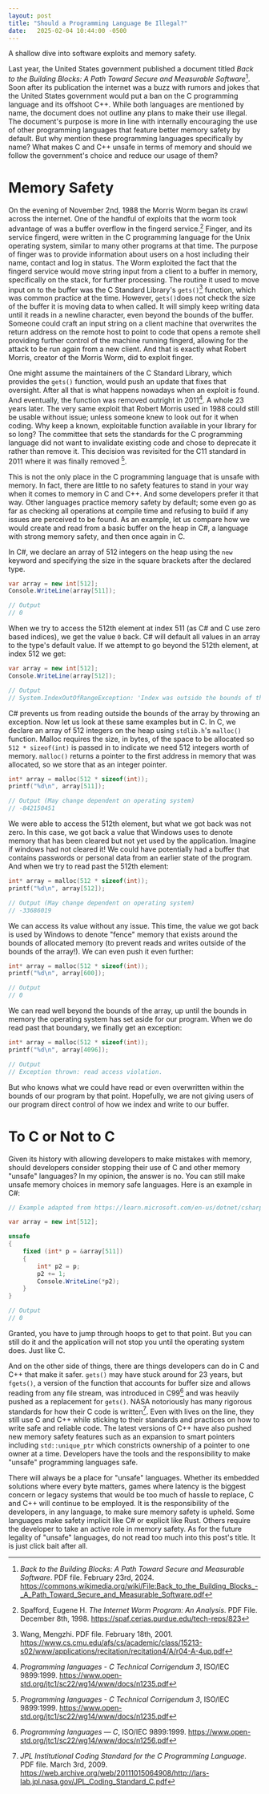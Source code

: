 ```yaml
---
layout: post
title: "Should a Programming Language Be Illegal?"
date:   2025-02-04 10:44:00 -0500
---
```


A shallow dive into software exploits and memory safety.

<!--more-->

Last year, the United States government published a document titled *Back to the Building Blocks: A Path Toward Secure and Measurable Software*[^1]. Soon after its publication the internet was a buzz with rumors and jokes that the United States government would put a ban on the C programming language and its offshoot C++. While both languages are mentioned by name, the document does not outline any plans to make their use illegal. The document's purpose is more in line with internally encouraging the use of other programming languages that feature better memory safety by default. But why mention these programming languages specifically by name? What makes C and C++ unsafe in terms of memory and should we follow the government's choice and reduce our usage of them?

# Memory Safety
On the evening of November 2nd, 1988 the Morris Worm began its crawl across the internet. One of the handful of exploits that the worm took advantage of was a buffer overflow in the fingerd service.[^2] Finger, and its service fingerd, were written in the C programming language for the Unix operating system, similar to many other programs at that time. The purpose of finger was to provide information about users on a host including their name, contact and log in status. The Worm exploited the fact that the fingerd service would move string input from a client to a buffer in memory, specifically on the stack, for further processing. The routine it used to move input on to the buffer was the C Standard Library's `gets()`[^3] function, which was common practice at the time. However, `gets()`does not check the size of the buffer it is moving data to when called. It will simply keep writing data until it reads in a newline character, even beyond the bounds of the buffer. Someone could craft an input string on a client machine that overwrites the return address on the remote host to point to code that opens a remote shell providing further control of the machine running fingerd, allowing for the attack to be run again from a new client. And that is exactly what Robert Morris, creator of the Morris Worm, did to exploit finger.

One might assume the maintainers of the C Standard Library, which provides the `gets()` function, would push an update that fixes that oversight. After all that is what happens nowadays when an exploit is found. And eventually, the function was removed outright in 2011[^4]. A whole 23 years later. The very same exploit that Robert Morris used in 1988 could still be usable without issue; unless someone knew to look out for it when coding. Why keep a known, exploitable function available in your library for so long? The committee that sets the standards for the C programming language did not want to invalidate existing code and chose to deprecate it rather than remove it. This decision was revisited for the C11 standard in 2011 where it was finally removed [^4].

This is not the only place in the C programming language that is unsafe with memory. In fact, there are little to no safety features to stand in your way when it comes to memory in C and C++. And some developers prefer it that way. Other languages practice memory safety by default; some even go as far as checking all operations at compile time and refusing to build if any issues are perceived to be found. As an example, let us compare how we would create and read from a basic buffer on the heap in C#, a language with strong memory safety, and then once again in C.

In C#, we declare an array of 512 integers on the heap using the `new` keyword and specifying the size in the square brackets after the declared type.
```csharp
var array = new int[512];
Console.WriteLine(array[511]);

// Output
// 0
```
When we try to access the 512th element at index 511 (as C# and C use zero based indices), we get the value `0` back. C# will default all values in an array to the type's default value. If we attempt to go beyond the 512th element, at index 512 we get:
```csharp
var array = new int[512];
Console.WriteLine(array[512]);

// Output
// System.IndexOutOfRangeException: 'Index was outside the bounds of the array.'
```
C# prevents us from reading outside the bounds of the array by throwing an exception. Now let us look at these same examples but in C. In C, we declare an array of 512 integers on the heap using `stdlib.h`'s `malloc()` function. Malloc requires the size, in bytes, of the space to be allocated so `512 * sizeof(int)` is passed in to indicate we need 512 integers worth of memory. `malloc()` returns a pointer to the first address in memory that was allocated, so we store that as an integer pointer.
```c
int* array = malloc(512 * sizeof(int));
printf("%d\n", array[511]);

// Output (May change dependent on operating system)
// -842150451
```
We were able to access the 512th element, but what we got back was not zero. In this case, we got back a value that Windows uses to denote memory that has been cleared but not yet used by the application. Imagine if windows had not cleared it! We could have potentially had a buffer that contains passwords or personal data from an earlier state of the program. And when we try to read past the 512th element:
```c
int* array = malloc(512 * sizeof(int));
printf("%d\n", array[512]);

// Output (May change dependent on operating system)
// -33686019
```
We can access its value without any issue. This time, the value we got back is used by Windows to denote "fence" memory that exists around the bounds of allocated memory (to prevent reads and writes outside of the bounds of the array!). We can even push it even further:
```c
int* array = malloc(512 * sizeof(int));
printf("%d\n", array[600]);

// Output
// 0
```
We can read well beyond the bounds of the array, up until the bounds in memory the operating system has set aside for our program. When we do read past that boundary, we finally get an exception:
```c
int* array = malloc(512 * sizeof(int));
printf("%d\n", array[4096]);

// Output
// Exception thrown: read access violation.
```
But who knows what we could have read or even overwritten within the bounds of our program by that point. Hopefully, we are not giving users of our program direct control of how we index and write to our buffer.
# To C or Not to C
Given its history with allowing developers to make mistakes with memory, should developers consider stopping their use of C and other memory "unsafe" languages? In my opinion, the answer is no. You can still make unsafe memory choices in memory safe languages. Here is an example in C#:
```csharp
// Example adapted from https://learn.microsoft.com/en-us/dotnet/csharp/language-reference/unsafe-code

var array = new int[512];

unsafe
{
    fixed (int* p = &array[511])
    {
        int* p2 = p;
        p2 += 1;
        Console.WriteLine(*p2);
    }
}

// Output
// 0
```
Granted, you have to jump through hoops to get to that point. But you can still do it and the application will not stop you until the operating system does. Just like C.

And on the other side of things, there are things developers can do in C and C++ that make it safer. `gets()` may have stuck around for 23 years, but `fgets()`, a version of the function that accounts for buffer size and allows reading from any file stream, was introduced in C99[^5] and was heavily pushed as a replacement for `gets()`. NASA notoriously has many rigorous standards for how their C code is written[^6]. Even with lives on the line, they still use C and C++ while sticking to their standards and practices on how to write safe and reliable code. The latest versions of C++ have also pushed new memory safety features such as an expansion to smart pointers including `std::unique_ptr` which constricts ownership of a pointer to one owner at a time. Developers have the tools and the responsibility to make "unsafe" programming languages safe.

There will always be a place for "unsafe" languages. Whether its embedded solutions where every byte matters, games where latency is the biggest concern or legacy systems that would be too much of hassle to replace, C and C++ will continue to be employed. It is the responsibility of the developers, in any language, to make sure memory safety is upheld. Some languages make safety implicit like C# or explicit like Rust. Others require the developer to take an active role in memory safety. As for the future legality of "unsafe" languages, do not read too much into this post's title. It is just click bait after all.

[^1]: *Back to the Building Blocks: A Path Toward Secure and Measurable Software*. PDF file. February 23rd, 2024. https://commons.wikimedia.org/wiki/File:Back_to_the_Building_Blocks_-_A_Path_Toward_Secure_and_Measurable_Software.pdf
[^2]: Spafford, Eugene H. *The Internet Worm Program: An Analysis*. PDF File.  December 8th, 1998. https://spaf.cerias.purdue.edu/tech-reps/823
[^3]: Wang, Mengzhi. PDF file. February 18th, 2001. https://www.cs.cmu.edu/afs/cs/academic/class/15213-s02/www/applications/recitation/recitation4/A/r04-A-4up.pdf
[^4]: *Programming languages - C Technical Corrigendum 3*, ISO/IEC 9899:1999. https://www.open-std.org/jtc1/sc22/wg14/www/docs/n1235.pdf
[^5]: *Programming languages — C*, ISO/IEC 9899:1999. https://www.open-std.org/jtc1/sc22/wg14/www/docs/n1256.pdf
[^6]: *JPL Institutional Coding Standard for the C Programming Language*. PDF file. March 3rd, 2009. https://web.archive.org/web/20111015064908/http://lars-lab.jpl.nasa.gov/JPL_Coding_Standard_C.pdf
